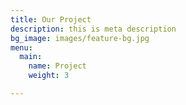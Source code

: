 ```yaml
---
title: Our Project
description: this is meta description
bg_image: images/feature-bg.jpg
menu:
  main:
    name: Project
    weight: 3

---
```

